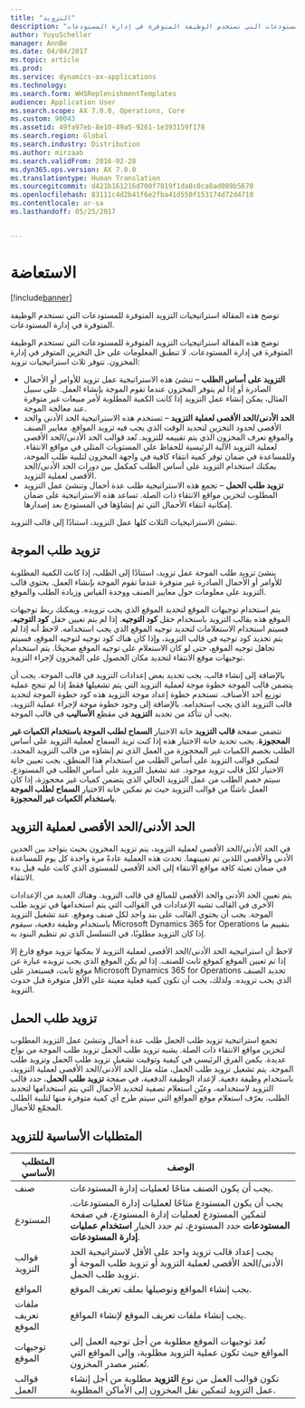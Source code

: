 ```yaml
---
title: "التزويد"
description: "توضح هذه المقالة استراتيجيات التزويد المتوفرة للمستودعات التي تستخدم الوظيفة المتوفرة في إدارة المستودعات."
author: YuyuScheller
manager: AnnBe
ms.date: 04/04/2017
ms.topic: article
ms.prod: 
ms.service: dynamics-ax-applications
ms.technology: 
ms.search.form: WHSReplenishmentTemplates
audience: Application User
ms.search.scope: AX 7.0.0, Operations, Core
ms.custom: 90043
ms.assetid: 49fa97eb-8e10-49a5-9261-1e393159f178
ms.search.region: Global
ms.search.industry: Distribution
ms.author: mirzaab
ms.search.validFrom: 2016-02-28
ms.dyn365.ops.version: AX 7.0.0
ms.translationtype: Human Translation
ms.sourcegitcommit: d421b161216d700f7819f1da8c0ca8ad089b5670
ms.openlocfilehash: 83111c4d2b41f6e2fba41d550f153174d72d4710
ms.contentlocale: ar-sa
ms.lasthandoff: 05/25/2017


---
```


# <a name="replenishment"></a>الاستعاضة

[!include[banner](../includes/banner.md)]


توضح هذه المقالة استراتيجيات التزويد المتوفرة للمستودعات التي تستخدم الوظيفة المتوفرة في إدارة المستودعات.

توضح هذه المقالة استراتيجيات التزويد المتوفرة للمستودعات التي تستخدم الوظيفة المتوفرة في إدارة المستودعات. لا تنطبق المعلومات على حل التخزين المتوفر في إدارة المخزون. تتوفر ثلاث استراتيجيات تزويد:

-   **التزويد على أساس الطلب** – تنشئ هذه الاستراتيجية عمل تزويد للأوامر أو الأحمال الصادرة أو إذا لم يتوفر المخزون عندما تقوم الموجة بإنشاء العمل. على سبيل المثال، يمكن إنشاء عمل التزويد إذا كانت الكمية المطلوبة لأمر مبيعات غير متوفرة عند معالجة الموجة.
-   **الحد الأدنى/الحد الأقصى لعملية التزويد** – تستخدم هذه الاستراتيجية الحد الأدنى والحد الأقصى لحدود التخزين لتحديد الوقت الذي يجب فيه تزويد المواقع. معايير الصنف والموقع تعرف المخزون الذي يتم تقييمه للتزويد. تُعد قوالب الحد الأدنى/الحد الأقصى لعملية التزويد الآلية الرئيسية للحفاظ على المستويات المثلى في مواقع الانتقاء. وللمساعدة في ضمان توفر كمية انتقاء كافية في واجهة المخزون لتلبية طلب الموجة، يمكنك استخدام التزويد على أساس الطلب كمكمل بين دورات الحد الأدنى/الحد الأقصى لعملية التزويد.
-   **تزويد طلب الحمل‬** – تجمع هذه الاستراتيجية طلب عدة أحمال وتنشئ عمل التزويد المطلوب لتخزين مواقع الانتقاء ذات الصلة. تساعد هذه الاستراتيجية على ضمان إمكانية انتقاء الأحمال التي تم إنشاؤها في المستودع بعد إصدارها.

تنشئ الاستراتيجيات الثلاث كلها عمل التزويد، استنادًا إلى قالب التزويد.

## <a name="wave-demand-replenishment"></a>تزويد طلب الموجة
ينشئ تزويد طلب الموجة عمل تزويد، استنادًا إلى الطلب، إذا كانت الكمية المطلوبة للأوامر أو الأحمال الصادرة غير متوفرة عندما تقوم الموجة بإنشاء العمل. يحتوي قالب التزويد على معلومات حول معايير الصنف ووحدة القياس وزيادة الطلب والموقع. 

يتم استخدام توجيهات الموقع لتحديد الموقع الذي يجب تزويده. ويمكنك ربط توجيهات الموقع هذه بقالب التزويد باستخدام حقل **كود التوجيه‬**. إذا لم يتم تعيين حقل **كود التوجيه**، فسيتم استخدام الاستعلامات لتحديد توجيه الموقع الذي يجب استخدامه. لاحظ أنه إذا لم يتم تحديد كود توجيه في قالب التزويد، وإذا كان هناك كود توجيه لتوجيه الموقع، فسيتم تجاهل توجيه الموقع، حتى لو كان الاستعلام على توجيه الموقع صحيحًا. يتم استخدام توجيهات موقع الانتقاء لتحديد مكان الحصول على المخزون لإجراء التزويد. 

بالإضافة إلى إنشاء قالب، يجب تحديد بعض إعدادات التزويد في قالب الموجة. يجب أن يتضمن قالب الموجة خطوة موجة لعملية التزويد التي يتم تشغيلها فقط إذا لم تنجح عملية توزيع أحد الأصناف. تستخدم خطوة إعداد موجة التزويد هذه كود خطوة الموجة لتحديد قالب التزويد الذي يجب استخدامه. بالإضافة إلى وجود خطوة موجة لإجراء عملية التزويد، يجب أن تتأكد من تحديد **التزويد** في مقطع **الأساليب** في قالب الموجة. 

تتضمن صفحة **قالب التزويد** خانة الاختيار **السماح لطلب الموجة باستخدام الكميات غير المحجوزة‬**. يجب تحديد خانة الاختيار هذه إذا كنت تريد السماح لعملية التزويد على أساس الطلب بخصم الكميات غير المحجوزة من العمل الذي تم إنشاؤه من قالب التزويد المحدد. لتمكين قوالب التزويد على أساس الطلب من استخدام هذا المنطق، يجب تعيين خانة الاختيار لكل قالب تزويد موجود. عند تشغيل التزويد على أساس الطلب في المستودع، سيتم خصم الطلب من عمل التزويد الحالي الذي يتضمن كميات غير محجوزة، إذا كان العمل ناشئًا من قوالب التزويد حيث تم تمكين خانة الاختيار **السماح لطلب الموجة باستخدام الكميات غير المحجوزة‬**.

## <a name="minmax-replenishment"></a>الحد الأدنى/الحد الأقصى لعملية التزويد
في الحد الأدنى/الحد الأقصى لعملية التزويد، يتم تزويد المخزون بحيث يتواجد بين الحدين الأدنى والأقصى اللذين تم تعيينهما. تحدث هذه العملية عادةً مرة واحدة كل يوم للمساعدة في ضمان تعبئة كافة مواقع الانتقاء إلى الحد الأقصى للمستوى الذي كانت عليه قبل بدء الانتقاء. 

يتم تعيين الحد الأدنى والحد الأقصى للمبالغ في قالب التزويد. وهناك العديد من الإعدادات الأخرى في القالب تشبه الإعدادات في القوالب التي يتم استخدامها في تزويد طلب الموجة. يجب أن يحتوي القالب على بند واحد لكل صنف وموقع. عند تشغيل التزويد باستخدام وظيفة دفعية، سيقوم Microsoft Dynamics 365 for Operations بتقييم ما إذا كان التزويد مطلوبًا، في التسلسل الذي تم تنظيم البنود به. 

لاحظ أن استراتيجية الحد الأدنى/الحد الأقصى لعملية التزويد لا يمكنها تزويد موقع فارغ إلا إذا تم تعيين الموقع كموقع ثابت للصنف. إذا لم يكن الموقع الذي يجب تزويده عبارة عن موقع ثابت، فسيتعذر على Microsoft Dynamics 365 for Operations تحديد الصنف الذي يجب تزويده. ولذلك، يجب أن تكون كمية فعلية‬ معينة على الأقل متوفرة قبل حدوث التزويد.

## <a name="load-demand-replenishment"></a>تزويد طلب الحمل
تجمع استراتيجية تزويد طلب الحمل طلب عدة أحمال وتنشئ عمل التزويد المطلوب لتخزين مواقع الانتقاء ذات الصلة. يشبه تزويد طلب الحمل تزويد طلب الموجة من نواح عديدة. يكمن الفرق الرئيسي في كيفية وتوقيت تشغيل تزويد طلب الحمل وتزويد طلب الموجة. يتم تشغيل تزويد طلب الحمل، مثله مثل الحد الأدنى/الحد الأقصى لعملية التزويد، باستخدام وظيفة دفعية. لإعداد الوظيفة الدفعية، في صفحة **تزويد طلب الحمل**، حدد قالب التزويد لاستخدامه، وعيّن استعلام تصفية لتحديد الأحمال التي يتم استخدامها لتحديد الطلب. يعرّف استعلام موقع المواقع التي سيتم طرح أي كمية متوفرة منها لتلبية الطلب المجمّع للأحمال.

## <a name="replenishment-prerequisites"></a>المتطلبات الأساسية للتزويد
| المتطلب الأساسي            | الوصف                                                                                                                                                                                                                                        |
|-------------------------|----------------------------------------------------------------------------------------------------------------------------------------------------------------------------------------------------------------------------------------------------|
| صنف                    | يجب أن يكون الصنف متاحًا لعمليات إدارة المستودعات.                                                                                                                                                                                       |
| المستودع               | يجب أن يكون المستودع متاحًا لعمليات إدارة المستودعات. لتمكين المستودع لعمليات إدارة المستودع، في صفحة **المستودعات** حدد المستودع، ثم حدد الخيار **استخدام عمليات إدارة المستودعات‬**. |
| قوالب التزويد | يجب إعداد قالب تزويد واحد على الأقل لاستراتيجية الحد الأدنى/الحد الأقصى لعملية التزويد أو تزويد طلب الموجة أو تزويد طلب الحمل.                                                                                                             |
| المواقع               | يجب إنشاء المواقع وتوصيلها بملف تعريف الموقع.                                                                                                                                                                                     |
| ملفات تعريف الموقع       | يجب إنشاء ملفات تعريف الموقع لإنشاء المواقع.                                                                                                                                                                                       |
| توجيهات الموقع     | تُعد توجيهات الموقع مطلوبة من أجل توجيه العمل إلى المواقع حيث تكون عملية التزويد مطلوبة، وإلى المواقع التي تُعتبر مصدر المخزون.                                                                                     |
| قوالب العمل          | تكون قوالب العمل من نوع **التزويد** مطلوبة من أجل إنشاء عمل التزويد لتمكين نقل المخزون إلى الأماكن المطلوبة.                                                                                           |






